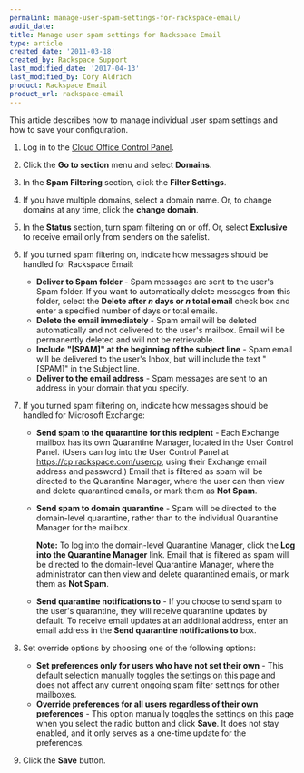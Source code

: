 ```yaml
---
permalink: manage-user-spam-settings-for-rackspace-email/
audit_date:
title: Manage user spam settings for Rackspace Email
type: article
created_date: '2011-03-18'
created_by: Rackspace Support
last_modified_date: '2017-04-13'
last_modified_by: Cory Aldrich
product: Rackspace Email
product_url: rackspace-email
---
```


This article describes how to manage individual user spam settings and how to save your configuration.

1. Log in to the [Cloud Office Control Panel](https://cp.rackspace.com/).
2. Click the **Go to section** menu and select **Domains**.
3. In the **Spam Filtering** section, click the **Filter Settings**.
4. If you have multiple domains, select a domain name. Or, to change domains at any time, click the **change domain**.
5. In the **Status** section, turn spam filtering on or off. Or, select **Exclusive** to receive email only from senders on the safelist.
6. If you turned spam filtering on, indicate how messages should be handled for Rackspace Email:

    - **Deliver to Spam folder** - Spam messages are sent to the user's Spam folder. If you want to automatically delete messages from this folder, select the **Delete after *n* days or *n* total email** check box and enter a specified number of days or total emails.
    - **Delete the email immediately** - Spam email will be deleted automatically and not delivered to the user's mailbox. Email will be permanently deleted and will not be retrievable.
    -   **Include "\[SPAM\]" at the beginning of the subject line** - Spam email
    will be delivered to the user's Inbox, but will include the text "\[SPAM\]" in the Subject line.
    - **Deliver to the email address** - Spam messages are sent to an address in your domain that you specify.

7. If you turned spam filtering on, indicate how messages should be handled for Microsoft Exchange:

    - **Send spam to the quarantine for this recipient** - Each Exchange mailbox
    has its own Quarantine Manager, located in the User Control Panel.
    (Users can log into the User Control Panel at <https://cp.rackspace.com/usercp>, using their Exchange email address and password.) Email that is filtered as spam will be
    directed to the Quarantine Manager, where the user can then view and
    delete quarantined emails, or mark them as **Not Spam**.
    - **Send spam to domain quarantine** - Spam will be directed to the
    domain-level quarantine, rather than to the individual Quarantine
    Manager for the mailbox.

      **Note:** To log into the domain-level Quarantine Manager, click the **Log
into the Quarantine Manager** link. Email that is filtered as spam will be directed to the domain-level Quarantine Manager, where the administrator can then view and delete quarantined emails, or mark them as **Not Spam**.

    - **Send quarantine notifications to** - If you choose to send spam to the
    user's quarantine, they will receive quarantine updates by default.
    To receive email updates at an additional address, enter an email
    address in the **Send quarantine notifications to** box.

8. Set override options by choosing one of the following options:

   - **Set preferences only for users who have not set their own** - This default selection manually toggles the settings on this page and does not affect any current ongoing spam filter settings for other mailboxes.
   - **Override preferences for all users regardless of their own preferences** - This option manually toggles the settings on this page when you select the radio button and click **Save**. It does not stay enabled, and it only serves as a one-time update for the preferences.

9. Click the **Save** button.
